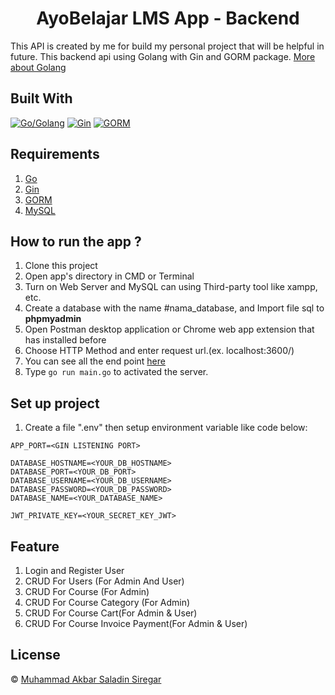 <h1 align="center">AyoBelajar LMS App - Backend</h1>

This API is created by me for build my personal project that will be helpful in future. This backend api using Golang with Gin and GORM package. [More about Golang](https://go.dev/)

## Built With

[![Go/Golang](https://img.shields.io/badge/Golang-1.20-cyan.svg?style=rounded-square)](https://go.dev/)
[![Gin](https://img.shields.io/badge/Gin-v.1.10-blue.svg?style=rounded-square)](https://gin-gonic.com/docs/)
[![GORM](https://img.shields.io/badge/Gorm-v.1.25-blue.svg?style=rounded-square)](https://gorm.io/)


## Requirements

1. <a href="https://go.dev/">Go</a>
2. <a href="https://gin-gonic.com/docs/">Gin</a>
3. <a href="https://gorm.io/">GORM</a>
4. <a href="https://www.mysql.com/">MySQL</a>

## How to run the app ?

1. Clone this project
2. Open app's directory in CMD or Terminal
3. Turn on Web Server and MySQL can using Third-party tool like xampp, etc.
4. Create a database with the name #nama_database, and Import file sql to **phpmyadmin**
5. Open Postman desktop application or Chrome web app extension that has installed before
6. Choose HTTP Method and enter request url.(ex. localhost:3600/)
7. You can see all the end point [here](https://documenter.getpostman.com/view/14780095/2sAXjM3XAX)
8. Type `go run main.go` to activated the server.

## Set up project

1. Create a file ".env" then setup environment variable like code below:

```
APP_PORT=<GIN LISTENING PORT>

DATABASE_HOSTNAME=<YOUR_DB_HOSTNAME>
DATABASE_PORT=<YOUR_DB_PORT>
DATABASE_USERNAME=<YOUR_DB_USERNAME>
DATABASE_PASSWORD=<YOUR_DB_PASSWORD>
DATABASE_NAME=<YOUR_DATABASE_NAME>

JWT_PRIVATE_KEY=<YOUR_SECRET_KEY_JWT>
```

## Feature

1. Login and Register User
2. CRUD For Users (For Admin And User)
3. CRUD For Course (For Admin)
4. CRUD For Course Category (For Admin)
5. CRUD For Course Cart(For Admin & User)
6. CRUD For Course Invoice Payment(For Admin & User)


## License

© [Muhammad Akbar Saladin Siregar](https://github.com/akbarsaladin36/)
